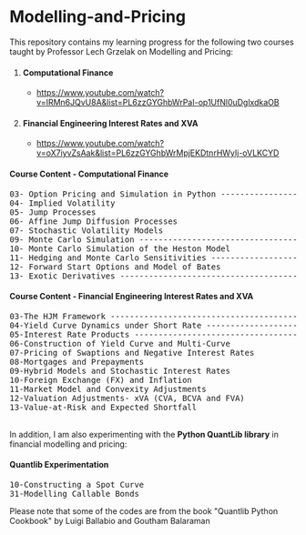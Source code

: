 # Modelling-and-Pricing

This repository contains my learning progress for the following two courses taught by Professor Lech Grzelak on Modelling and Pricing:
1. #### Computational Finance
    - https://www.youtube.com/watch?v=IRMn6JQvU8A&list=PL6zzGYGhbWrPaI-op1UfNl0uDglxdkaOB
2. #### Financial Engineering Interest Rates and XVA
    - https://www.youtube.com/watch?v=oX7iyvZsAak&list=PL6zzGYGhbWrMpjEKDtnrHWyIj-oVLKCYD

#### Course Content - Computational Finance
<pre>
03- Option Pricing and Simulation in Python ------------------ (Completed)  
04- Implied Volatility                                                           
05- Jump Processes                                                               
06- Affine Jump Diffusion Processes                                              
07- Stochastic Volatility Models                                                 
09- Monte Carlo Simulation ----------------------------------- (Completed)   
10- Monte Carlo Simulation of the Heston Model                                   
11- Hedging and Monte Carlo Sensitivities -------------------- (In Progress) 
12- Forward Start Options and Model of Bates                                     
13- Exotic Derivatives --------------------------------------- (In Progress) 
</pre>

#### Course Content - Financial Engineering Interest Rates and XVA
<pre>
03-The HJM Framework ----------------------------------------- (Completed)   
04-Yield Curve Dynamics under Short Rate --------------------- (In Progress) 
05-Interest Rate Products ------------------------------------ (In Progress)    
06-Construction of Yield Curve and Multi-Curve                 
07-Pricing of Swaptions and Negative Interest Rates            
08-Mortgages and Prepayments                                   
09-Hybrid Models and Stochastic Interest Rates                 
10-Foreign Exchange (FX) and Inflation                         
11-Market Model and Convexity Adjustments                      
12-Valuation Adjustments- xVA (CVA, BCVA and FVA)                       
13-Value-at-Risk and Expected Shortfall                          
</pre>

<br>
In addition, I am also experimenting with the <b>Python QuantLib library</b> in financial modelling and pricing:

#### Quantlib Experimentation
<pre>
10-Constructing a Spot Curve
31-Modelling Callable Bonds
</pre>
Please note that some of the codes are from the book "Quantlib Python Cookbook" by Luigi Ballabio and Goutham Balaraman
